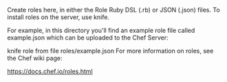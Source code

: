 Create roles here, in either the Role Ruby DSL (.rb) or JSON (.json) files. To install roles on the server, use knife.

For example, in this directory you'll find an example role file called example.json which can be uploaded to the Chef Server:

knife role from file roles/example.json
For more information on roles, see the Chef wiki page:

https://docs.chef.io/roles.html
